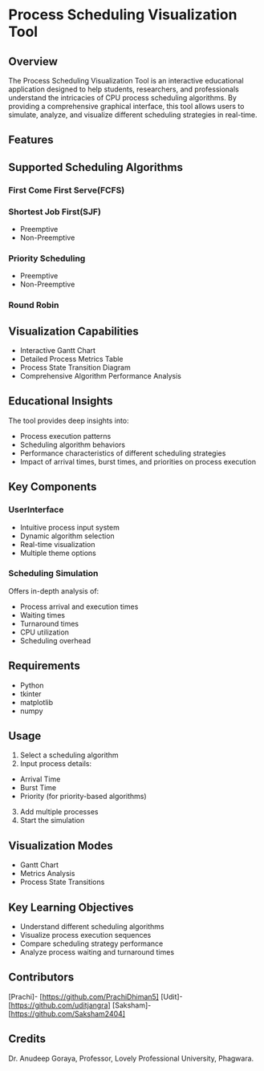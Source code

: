 # Process Scheduling Visualization Tool
## Overview
The Process Scheduling Visualization Tool is an interactive educational application designed to 
help students, researchers, and professionals understand the intricacies of CPU process scheduling 
algorithms. By providing a comprehensive graphical interface, this tool allows users to simulate, 
analyze, and visualize different scheduling strategies in real-time.

## Features
## Supported Scheduling Algorithms
### First Come First Serve(FCFS)
### Shortest Job First(SJF)
   - Preemptive
   - Non-Preemptive
### Priority Scheduling
   - Preemptive
   - Non-Preemptive
### Round Robin

## Visualization Capabilities
- Interactive Gantt Chart
- Detailed Process Metrics Table
- Process State Transition Diagram
- Comprehensive Algorithm Performance Analysis

## Educational Insights

The tool provides deep insights into:
- Process execution patterns
- Scheduling algorithm behaviors
- Performance characteristics of different scheduling strategies
- Impact of arrival times, burst times, and priorities on process execution

## Key Components
### UserInterface
- Intuitive process input system
- Dynamic algorithm selection
- Real-time visualization
- Multiple theme options

### Scheduling Simulation
Offers in-depth analysis of:
- Process arrival and execution times
- Waiting times
- Turnaround times
- CPU utilization
- Scheduling overhead

## Requirements
- Python
- tkinter
- matplotlib
- numpy

## Usage
1. Select a scheduling algorithm
2. Input process details:
  - Arrival Time
  - Burst Time
  - Priority (for priority-based algorithms)
3. Add multiple processes
4. Start the simulation

## Visualization Modes

- Gantt Chart
- Metrics Analysis
- Process State Transitions

## Key Learning Objectives

- Understand different scheduling algorithms
- Visualize process execution sequences
- Compare scheduling strategy performance
- Analyze process waiting and turnaround times

## Contributors
[Prachi]-
[https://github.com/PrachiDhiman5]
[Udit]-
[https://github.com/uditjangra]
[Saksham]-
[https://github.com/Saksham2404]

## Credits
Dr. Anudeep Goraya, Professor, Lovely Professional University, Phagwara.
